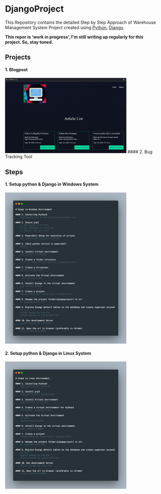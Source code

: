 # DjangoProject

This Repository contains the detailed Step by Step Approach of Warehouse Management System Project created using [Python](https://www.python.org/), [Django](https://www.djangoproject.com/).

**This repor is 'work in progress', I'm still writing up regularly for this project. So, stay tuned.**

## Projects
#### 1. Blogpost
<img src="images/Homepage.png" width="400">
#### 2. Bug Tracking Tool

## Steps
#### 1. Setup python & Django in Windows System
<!---![](/images/WindowsSteps.png) -->
<img src="images/WindowsSteps.png" width="400">

#### 2. Setup python & Django in Linux System
<!---![](/images/carbon.png) -->
<img src="images/carbon.png" width="400">
